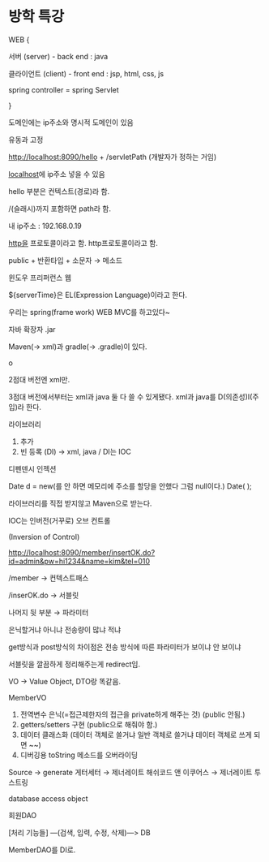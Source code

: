 # 방학 특강

WEB {

서버 (server) - back end : java

클라이언트 (client) - front end : jsp, html, css, js

spring controller = spring Servlet

}

도메인에는 ip주소와 명시적 도메인이 있음

유동과 고정

[http://localhost:8090/hello](http://localhost:8090/hello) + /servletPath (개발자가 정하는 거임)

[localhost](http://localhost)에 ip주소 넣을 수 있음

hello 부분은 컨텍스트(경로)라 함.

/(슬래시)까지 포함하면 path라 함.

내 ip주소 : 192.168.0.19

[http을](http://을) 프로토콜이라고 함. http프로토콜이라고 함.

public + 반환타입 + 소문자 → 메소드

윈도우  프리퍼런스 웹

${serverTime}은 EL(Expression Language)이라고 한다.

우리는 spring(frame work) WEB MVC를 하고있다~

자바 확장자 .jar

Maven(→ xml)과 gradle(→ .gradle)이 있다.

o

2점대 버전엔 xml만.

3점대 버전에서부터는 xml과 java 둘 다 쓸 수 있게됐다. xml과 java를 D(의존성)I(주입)라 한다.

라이브러리

1. 추가
2. 빈 등록 (DI) → xml, java / DI는 IOC

디펜덴시 인젝션

Date d = new(를 안 하면 메모리에 주소를 할당을 안했다 그럼 null이다.) Date( );

라이브러리를 직접 받지않고 Maven으로 받는다.

IOC는 인버전(거꾸로) 오브 컨트롤

(Inversion of Control)

[http://localhost:8090/member/insertOK.do?id=admin&pw=hi1234&name=kim&tel=010](http://localhost:8090/member/insertOK.do?id=admin&pw=hi1234&name=kim&tel=010)

/member → 컨텍스트패스

/inserOK.do → 서블릿

나머지 뒷 부분 → 파라미터

은닉할거냐 아니냐 전송량이 많냐 적냐

get방식과 post방식의 차이점은 전송 방식에 따른 파라미터가 보이냐 안 보이냐

서블릿을 깔끔하게 정리해주는게 redirect임.

VO → Value Object, DTO랑 똑같음.

MemberVO

1. 전역변수 은닉(=접근제한자의 접근을 private하게 해주는 것) (public 안됨.)
2. getters/setters 구현 (public으로 해줘야 함.)
3. 데이터 클래스화 (데이터 객체로 쓸거냐 일반 객체로 쓸거냐 데이터 객체로 쓰게 되면 ~~)
4. 디버깅용 toString 메소드를 오버라이딩

Source → generate 게터세터 → 제너레이트 해쉬코드 앤 이쿠어스 → 제너레이트 투스트링

database access object

회원DAO

[처리 기능들] —(검색, 입력, 수정, 삭제)—> DB

MemberDAO를 DI로.
